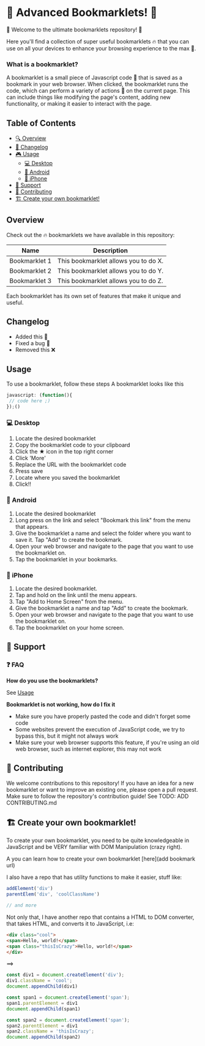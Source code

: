 # 🔖 Advanced Bookmarklets! 🔖

🎉 Welcome to the ultimate bookmarklets repository! 🎉

Here you'll find a collection of super useful bookmarklets 🔥 that you can use on all your devices to enhance your browsing experience to the max 💪.

### What is a bookmarklet?

A bookmarklet is a small piece of Javascript code 🔰 that is saved as a bookmark in your web browser. When clicked, the bookmarklet runs the code, which can perform a variety of actions 🌟 on the current page. This can include things like modifying the page's content, adding new functionality, or making it easier to interact with the page.

## Table of Contents

- [🔍 Overview](#overview)
- [📜 Changelog](#changelog)
- [🎮 Usage](#usage)
  - [💻 Desktop](#desktop)
  - [🤖 Android](#android)
  - [📱 iPhone](#iphone)
- [🧰 Support](#support)
- [🤝 Contributing](#contributing)
- [🏗 Create your own bookmarklet!](#create-your-own-bookmarklet)

## Overview

Check out the 🔥 bookmarklets we have available in this repository:

| Name            | Description                                                  |
| --------------- | ------------------------------------------------------------ |
| Bookmarklet 1   | This bookmarklet allows you to do X.                        |
| Bookmarklet 2   | This bookmarklet allows you to do Y.                        |
| Bookmarklet 3   | This bookmarklet allows you to do Z.                        |

Each bookmarklet has its own set of features that make it unique and useful.

## Changelog

- Added this 🚀
- Fixed a bug 🐛
- Removed this ❌

## Usage

To use a bookmarklet, follow these steps
A bookmarklet looks like this
```javascript
javascript: (function(){
 // code here ;)
});()
```

### 💻 Desktop
1. Locate the desired bookmarklet
2. Copy the bookmarklet code to your clipboard
3. Click the ★ icon in the top right corner
4. Click 'More'
5. Replace the URL with the bookmarklet code
6. Press save
7. Locate where you saved the bookmarklet
8. Click!!

### 🤖 Android

1. Locate the desired bookmarklet
2. Long press on the link and select "Bookmark this link" from the menu that appears.
3. Give the bookmarklet a name and select the folder where you want to save it. Tap "Add" to create the bookmark.
4. Open your web browser and navigate to the page that you want to use the bookmarklet on.
5. Tap the bookmarklet in your bookmarks.

### 📱 iPhone

1. Locate the desired bookmarklet.
2. Tap and hold on the link until the menu appears.
3. Tap "Add to Home Screen" from the menu.
4. Give the bookmarklet a name and tap "Add" to create the bookmark.
5. Open your web browser and navigate to the page that you want to use the bookmarklet on.
6. Tap the bookmarklet on your home screen.

## 🧰 Support

### ❓ FAQ

**How do you use the bookmarklets?**

See [Usage](#usage)

**Bookmarklet is not working, how do I fix it**

- Make sure you have properly pasted the code and didn't forget some code
- Some websites prevent the execution of JavaScript code, we try to bypass this, but it might not always work
- Make sure your web browser supports this feature, if you're using an old web browser, such as internet explorer, this may not work

## 🤝 Contributing
We welcome contributions to this repository! If you have an idea for a new bookmarklet or want to improve an existing one, please open a pull request. Make sure to follow the repository's contribution guide! See 
TODO: ADD CONTRIBUTING.md

## 🏗 Create your own bookmarklet!

To create your own bookmarklet, you need to be quite knowledgeable in JavaScript and be VERY familiar with DOM Manipulation (crazy right).

A you can learn how to create your own bookmarklet [here](add bookmark url)

I also have a repo that has utility functions to make it easier, stuff like:
```javascript
addElement('div')
parentElem('div', 'coolClassName')

// and more
```

Not only that, I have another repo that contains a HTML to DOM converter, that takes HTML, and converts it to JavaScript, i.e:

```html
<div class="cool">
<span>Hello, world!</span>
<span class="thisIsCrazy">Hello, world!</span>
</div>
```
==> 
```javascript
const div1 = document.createElement('div');
div1.className = 'cool';
document.appendChild(div1)

const span1 = document.createElement('span');
span1.parentElement = div1
document.appendChild(span1)

const span2 = document.createElement('span');
span2.parentElement = div1
span2.className = 'thisIsCrazy';
document.appendChild(span2)
```

